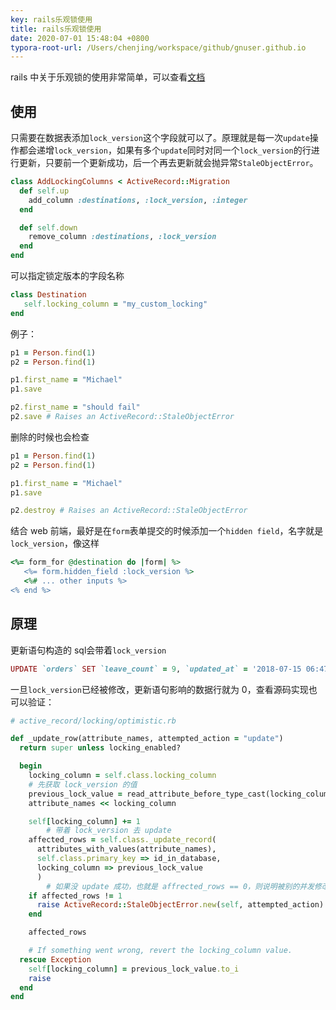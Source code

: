 ```yaml
---
key: rails乐观锁使用
title: rails乐观锁使用
date: 2020-07-01 15:48:04 +0800
typora-root-url: /Users/chenjing/workspace/github/gnuser.github.io
---
```


rails 中关于乐观锁的使用非常简单，可以查看[文档](https://api.rubyonrails.org/classes/ActiveRecord/Locking/Optimistic.html)

<!--more-->

## 使用

只需要在数据表添加`lock_version`这个字段就可以了。原理就是每一次`update`操作都会递增`lock_version`，如果有多个`update`同时对同一个`lock_version`的行进行更新，只要前一个更新成功，后一个再去更新就会抛异常`StaleObjectError`。

```ruby
class AddLockingColumns < ActiveRecord::Migration
  def self.up
    add_column :destinations, :lock_version, :integer
  end

  def self.down
    remove_column :destinations, :lock_version
  end
end
```

可以指定锁定版本的字段名称

```ruby
class Destination
   self.locking_column = "my_custom_locking"
end
```

例子：

```ruby
p1 = Person.find(1)
p2 = Person.find(1)

p1.first_name = "Michael"
p1.save

p2.first_name = "should fail"
p2.save # Raises an ActiveRecord::StaleObjectError
```

删除的时候也会检查

```ruby
p1 = Person.find(1)
p2 = Person.find(1)

p1.first_name = "Michael"
p1.save

p2.destroy # Raises an ActiveRecord::StaleObjectError
```

结合 web 前端，最好是在`form`表单提交的时候添加一个`hidden field`，名字就是`lock_version`，像这样

```ruby
<%= form_for @destination do |form| %>
   <%= form.hidden_field :lock_version %>
   <%# ... other inputs %>
<% end %>
```

## 原理

更新语句构造的 sql会带着`lock_version`

```ruby
UPDATE `orders` SET `leave_count` = 9, `updated_at` = '2018-07-15 06:47:28', `lock_version` = 1 WHERE `orders`.`id` = 1 AND `orders`.`lock_version` = 0
```

一旦`lock_version`已经被修改，更新语句影响的数据行就为 0，查看源码实现也可以验证：

```ruby
# active_record/locking/optimistic.rb

def _update_row(attribute_names, attempted_action = "update")
  return super unless locking_enabled?

  begin
    locking_column = self.class.locking_column
    # 先获取 lock_version 的值
    previous_lock_value = read_attribute_before_type_cast(locking_column)
    attribute_names << locking_column

    self[locking_column] += 1
		# 带着 lock_version 去 update
    affected_rows = self.class._update_record(
      attributes_with_values(attribute_names),
      self.class.primary_key => id_in_database,
      locking_column => previous_lock_value
      )
		# 如果没 update 成功，也就是 affrected_rows == 0，则说明被别的并发修改抢占了，于是抛出异常
    if affected_rows != 1
      raise ActiveRecord::StaleObjectError.new(self, attempted_action)
    end

    affected_rows

    # If something went wrong, revert the locking_column value.
  rescue Exception
    self[locking_column] = previous_lock_value.to_i
    raise
  end
end
```

